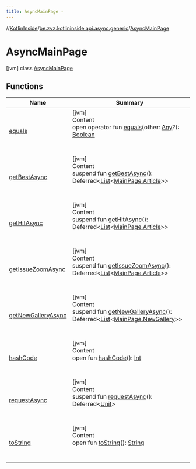 ```yaml
---
title: AsyncMainPage -
---
```

//[KotlinInside](../../index.md)/[be.zvz.kotlininside.api.async.generic](../index.md)/[AsyncMainPage](index.md)



# AsyncMainPage  
 [jvm] class [AsyncMainPage](index.md)   


## Functions  
  
|  Name|  Summary| 
|---|---|
| <a name="kotlin/Any/equals/#kotlin.Any?/PointingToDeclaration/"></a>[equals](../../be.zvz.kotlininside.utils/-string-util/-companion/index.md#%5Bkotlin%2FAny%2Fequals%2F%23kotlin.Any%3F%2FPointingToDeclaration%2F%5D%2FFunctions%2F-1231821796)| <a name="kotlin/Any/equals/#kotlin.Any?/PointingToDeclaration/"></a>[jvm]  <br>Content  <br>open operator fun [equals](../../be.zvz.kotlininside.utils/-string-util/-companion/index.md#%5Bkotlin%2FAny%2Fequals%2F%23kotlin.Any%3F%2FPointingToDeclaration%2F%5D%2FFunctions%2F-1231821796)(other: [Any](https://kotlinlang.org/api/latest/jvm/stdlib/kotlin/-any/index.html)?): [Boolean](https://kotlinlang.org/api/latest/jvm/stdlib/kotlin/-boolean/index.html)  <br><br><br>
| <a name="be.zvz.kotlininside.api.async.generic/AsyncMainPage/getBestAsync/#/PointingToDeclaration/"></a>[getBestAsync](get-best-async.md)| <a name="be.zvz.kotlininside.api.async.generic/AsyncMainPage/getBestAsync/#/PointingToDeclaration/"></a>[jvm]  <br>Content  <br>suspend fun [getBestAsync](get-best-async.md)(): Deferred<[List](https://kotlinlang.org/api/latest/jvm/stdlib/kotlin.collections/-list/index.html)<[MainPage.Article](../../be.zvz.kotlininside.api.generic/-main-page/-article/index.md)>>  <br><br><br>
| <a name="be.zvz.kotlininside.api.async.generic/AsyncMainPage/getHitAsync/#/PointingToDeclaration/"></a>[getHitAsync](get-hit-async.md)| <a name="be.zvz.kotlininside.api.async.generic/AsyncMainPage/getHitAsync/#/PointingToDeclaration/"></a>[jvm]  <br>Content  <br>suspend fun [getHitAsync](get-hit-async.md)(): Deferred<[List](https://kotlinlang.org/api/latest/jvm/stdlib/kotlin.collections/-list/index.html)<[MainPage.Article](../../be.zvz.kotlininside.api.generic/-main-page/-article/index.md)>>  <br><br><br>
| <a name="be.zvz.kotlininside.api.async.generic/AsyncMainPage/getIssueZoomAsync/#/PointingToDeclaration/"></a>[getIssueZoomAsync](get-issue-zoom-async.md)| <a name="be.zvz.kotlininside.api.async.generic/AsyncMainPage/getIssueZoomAsync/#/PointingToDeclaration/"></a>[jvm]  <br>Content  <br>suspend fun [getIssueZoomAsync](get-issue-zoom-async.md)(): Deferred<[List](https://kotlinlang.org/api/latest/jvm/stdlib/kotlin.collections/-list/index.html)<[MainPage.Article](../../be.zvz.kotlininside.api.generic/-main-page/-article/index.md)>>  <br><br><br>
| <a name="be.zvz.kotlininside.api.async.generic/AsyncMainPage/getNewGalleryAsync/#/PointingToDeclaration/"></a>[getNewGalleryAsync](get-new-gallery-async.md)| <a name="be.zvz.kotlininside.api.async.generic/AsyncMainPage/getNewGalleryAsync/#/PointingToDeclaration/"></a>[jvm]  <br>Content  <br>suspend fun [getNewGalleryAsync](get-new-gallery-async.md)(): Deferred<[List](https://kotlinlang.org/api/latest/jvm/stdlib/kotlin.collections/-list/index.html)<[MainPage.NewGallery](../../be.zvz.kotlininside.api.generic/-main-page/-new-gallery/index.md)>>  <br><br><br>
| <a name="kotlin/Any/hashCode/#/PointingToDeclaration/"></a>[hashCode](../../be.zvz.kotlininside.utils/-string-util/-companion/index.md#%5Bkotlin%2FAny%2FhashCode%2F%23%2FPointingToDeclaration%2F%5D%2FFunctions%2F-1231821796)| <a name="kotlin/Any/hashCode/#/PointingToDeclaration/"></a>[jvm]  <br>Content  <br>open fun [hashCode](../../be.zvz.kotlininside.utils/-string-util/-companion/index.md#%5Bkotlin%2FAny%2FhashCode%2F%23%2FPointingToDeclaration%2F%5D%2FFunctions%2F-1231821796)(): [Int](https://kotlinlang.org/api/latest/jvm/stdlib/kotlin/-int/index.html)  <br><br><br>
| <a name="be.zvz.kotlininside.api.async.generic/AsyncMainPage/requestAsync/#/PointingToDeclaration/"></a>[requestAsync](request-async.md)| <a name="be.zvz.kotlininside.api.async.generic/AsyncMainPage/requestAsync/#/PointingToDeclaration/"></a>[jvm]  <br>Content  <br>suspend fun [requestAsync](request-async.md)(): Deferred<[Unit](https://kotlinlang.org/api/latest/jvm/stdlib/kotlin/-unit/index.html)>  <br><br><br>
| <a name="kotlin/Any/toString/#/PointingToDeclaration/"></a>[toString](../../be.zvz.kotlininside.utils/-string-util/-companion/index.md#%5Bkotlin%2FAny%2FtoString%2F%23%2FPointingToDeclaration%2F%5D%2FFunctions%2F-1231821796)| <a name="kotlin/Any/toString/#/PointingToDeclaration/"></a>[jvm]  <br>Content  <br>open fun [toString](../../be.zvz.kotlininside.utils/-string-util/-companion/index.md#%5Bkotlin%2FAny%2FtoString%2F%23%2FPointingToDeclaration%2F%5D%2FFunctions%2F-1231821796)(): [String](https://kotlinlang.org/api/latest/jvm/stdlib/kotlin/-string/index.html)  <br><br><br>

